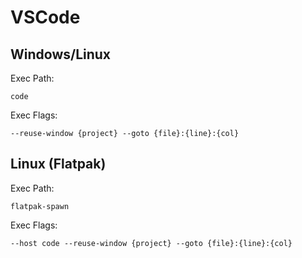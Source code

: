 # VSCode

## Windows/Linux

Exec Path: 
```
code
```
Exec Flags: 
```
--reuse-window {project} --goto {file}:{line}:{col}
```

## Linux (Flatpak)

Exec Path: 
```
flatpak-spawn
```
Exec Flags: 
```
--host code --reuse-window {project} --goto {file}:{line}:{col}
```
